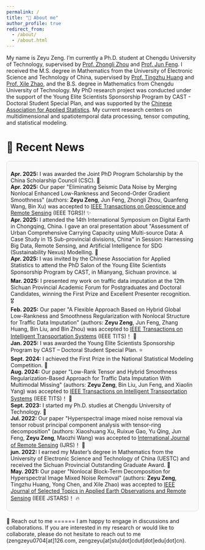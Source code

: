 ```yaml
---
permalink: /
title: "👋 About me"
author_profile: true
redirect_from: 
  - /about/
  - /about.html
---
```


My name is Zeyu Zeng. I’m currently a Ph.D. student at Chengdu University of Technology, supervised by [Prof. Zhongli Zhou](https://math.cdut.edu.cn/info/1175/3054.htm) and [Prof. Jun Feng](https://scholar.google.com.hk/citations?user=GXryEN8AAAAJ&hl=en&oi=sra). I received the M.S. degree in Mathematics from the University of Electronic Science and Technology of China, supervised by [Prof. Tingzhu Huang](https://www.math.uestc.edu.cn/info/1081/2041.htm) and [Prof. Xile Zhao](https://zhaoxile.github.io/), and the B.S. degree in Mathematics from Chengdu University of Technology. My PhD research project was conducted under the support of the Young Elite Scientists Sponsorship Program by CAST - Doctoral Student Special Plan, and was supported by the [Chinese Association for Applied Statistics](https://www.caas-net.org.cn/). My current research centers on multidimensional and spatiotemporal data processing, tensor computing, and statistical modeling.
<br>


📣 Recent News
======
<div style="max-height: 1000px; overflow-y: auto; padding: 10px; border: 1px solid #ddd; border-radius: 8px; background-color: #f9f9f9;">
  <ul style="list-style-type: none; padding-left: 0;">
    <li><strong>Apr. 2025:</strong> I was awarded the Joint PhD Program Scholarship by the China Scholarship Council (CSC). 🎁</li>
    <li><strong>Apr. 2025:</strong> Our paper "Eliminating Seismic Data Noise by Merging Nonlocal Enhanced Low-Rankness and Second-Order Gradient Smoothness" (authors: <strong>Zeyu Zeng</strong>, Jun Feng, Zhongli Zhou, Quanfeng Wang, Bin Xu) was accepted to <a href="https://ieeexplore.ieee.org/xpl/RecentIssue.jsp?punumber=36" target="_blank">IEEE Transactions on Geoscience and Remote Sensing</a> (IEEE TGRS)! ✨</li>
    <li><strong>Apr. 2025:</strong> I attended the 14th International Symposium on Digital Earth in Chongqing, China. I gave an oral presentation about "Assessment of Urban Comprehensive Carrying Capacity using Multi-source Data: A Case Study in 15 Sub-provincial divisions, China" in Session: Harnessing Big Data, Remote Sensing, and Artificial Intelligence for SDG (Sustainability Nexus) Modelling. 🎤</li>
    <li><strong>Apr. 2025:</strong> I was invited by the Chinese Association for Applied Statistics to attend the PhD Salon of the Young Elite Scientists Sponsorship Program by CAST, in Mianyang, Sichuan province. 📊</li>
    <li><strong>Mar. 2025:</strong> I presented my work on traffic data imputation at the 12th Sichuan Provincial Academic Forum for Postgraduates and Doctoral Candidates, winning the First Prize and Excellent Presenter recognition. 🎖</li>
    <li><strong>Feb. 2025:</strong> Our paper "A Flexible Approach Based on Hybrid Global Low-Rankness and Smoothness Regularization with Nonlocal Structure for Traffic Data Imputation" (authors: <strong>Zeyu Zeng</strong>, Jun Feng, Zhang Huang, Bin Liu, and Bin Zhou) was accepted to <a href="https://ieeexplore.ieee.org/xpl/RecentIssue.jsp?punumber=6979" target="_blank">IEEE Transactions on Intelligent Transportation Systems</a> (IEEE TITS)！ 🎉</li>
    <li><strong>Jan. 2025:</strong> I was awarded the Young Elite Scientists Sponsorship Program by CAST – Doctoral Student Special Plan. ⭐</li>
    <li><strong>Sept. 2024:</strong> I achieved the First Prize in the National Statistical Modeling Competition. 🎈</li>
    <li><strong>Aug. 2024:</strong> Our paper "Low-Rank Tensor and Hybrid Smoothness Regularization-Based Approach for Traffic Data Imputation With Multimodal Missing" (authors: <strong>Zeyu Zeng</strong>, Bin Liu, Jun Feng, and Xiaolin Yang) was accepted to <a href="https://ieeexplore.ieee.org/xpl/RecentIssue.jsp?punumber=6979" target="_blank">IEEE Transactions on Intelligent Transportation Systems</a> (IEEE TITS)！ 🎊</li>
    <li><strong>Sept. 2023:</strong> I started my Ph.D. studies at Chengdu University of Technology. 🦕</li>
    <li><strong>Jul. 2022:</strong> Our paper "Hyperspectral image mixed noise removal via tensor robust principal component analysis with tensor-ring decomposition" (authors: Xiaoshuang Xu, Ruixue Gao, Yu Qing, Jun Feng, <strong>Zeyu Zeng</strong>, Maozhi Wang) was accepted to <a href="https://www.tandfonline.com/journals/tres20" target="_blank">International Journal of Remote Sensing</a> (IJRS)！ 🧩</li>
    <li><strong>jun. 2022:</strong> I earned my Master’s degree in Mathematics from the University of Electronic Science and Technology of China (UESTC) and received the Sichuan Provincial Outstanding Graduate Award. 🎄</li>
    <li><strong>May. 2021:</strong> Our paper "Nonlocal Block-Term Decomposition for Hyperspectral Image Mixed Noise Removal" (authors: <strong>Zeyu Zeng</strong>, Tingzhu Huang, Yong Chen, and Xile Zhao) was accepted to <a href="https://ieeexplore.ieee.org/xpl/RecentIssue.jsp?punumber=4609443" target="_blank">IEEE Journal of Selected Topics in Applied Earth Observations and Remote Sensing</a> (IEEE JSTARS)！ 🔥</li>
  </ul>
</div>
<br>
📩 Reach out to me
======
I am happy to engage in discussions and collaborations. If you are interested in my research or would like to collaborate, please do not hesitate to reach out to me (zengzeyu0704[at]126.com, zengzeyu[at]stu[dot]cdut[dot]edu[dot]cn).

